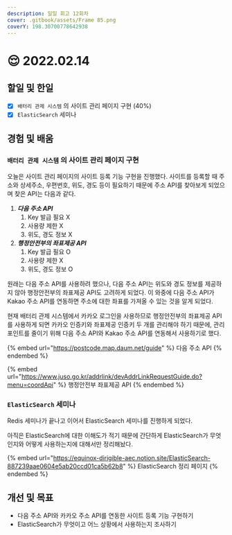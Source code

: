 ```yaml
---
description: 일일 회고 12회차
cover: .gitbook/assets/Frame 85.png
coverY: 198.30700778642938
---
```


# 😌 2022.02.14

## 할일 및 한일

* [x] `배터리 관제 시스템` 의 사이트 관리 페이지 구현 (40%)
* [x] `ElasticSearch` 세미나

## 경험 및 배움

### `배터리 관제 시스템` 의 사이트 관리 페이지 구현

오늘은 사이트 관리 페이지의 사이트 등록 기능 구현을 진행했다. 사이트를 등록할 때 주소와 상세주소, 우편번호, 위도, 경도 등이 필요하기 때문에 주소 API를 찾아보게 되었으며 찾은 API는 다음과 같다.

1. _**다음 주소 API**_
   1. Key 발급 필요 X
   2. 사용량 제한 X
   3. 위도, 경도 정보 X
2. _**행정안전부의 좌표제공 API**_
   1. Key 발급 필요 O
   2. 사용량 제한 X
   3. 위도, 경도 정보 O

원래는 다음 주소 API를 사용하려 했으나, 다음 주소 API는 위도와 경도 정보를 제공하지 않아 행정안전부의 좌표제공 API도 고려하게 되었다. 이 와중에 다음 주소 API가 Kakao 주소 API를 연동하면 주소에 대한 좌표를 가져올 수 있는 것을 알게 되었다.&#x20;

현재 배터리 관제 시스템에서 카카오 로그인을 사용하므로 행정안전부의 좌표제공 API를 사용하게 되면 카카오 인증키와 좌표제공 인증키 두 개를 관리해야 하기 때문에, 관리 포인트를 줄이기 위해 다음 주소 API와 Kakao 주소 API를 연동해서 사용하기로 했다.



{% embed url="https://postcode.map.daum.net/guide" %}
다음 주소 API
{% endembed %}

{% embed url="https://www.juso.go.kr/addrlink/devAddrLinkRequestGuide.do?menu=coordApi" %}
행정안전부 좌표제공 API
{% endembed %}



### `ElasticSearch` 세미나

Redis 세미나가 끝나고 이어서 ElasticSearch 세미나를 진행하게 되었다.

아직은 ElasticSearch에 대한 이해도가 적기 때문에 간단하게 ElasticSearch가 무엇인지와 어떻게 사용하는지에 대해서만 정리해놨다.

{% embed url="https://equinox-dirigible-aec.notion.site/ElasticSearch-887239aae0604e5ab20ccd01ca5b62b8" %}
ElasticSearch 정리 페이지
{% endembed %}

## 개선 및 목표

* 다음 주소 API와 카카오 주소 API를 연동한 사이트 등록 기능 구현하기
* ElasticSearch가 무엇이고 어느 상황에서 사용하는지 조사하기

